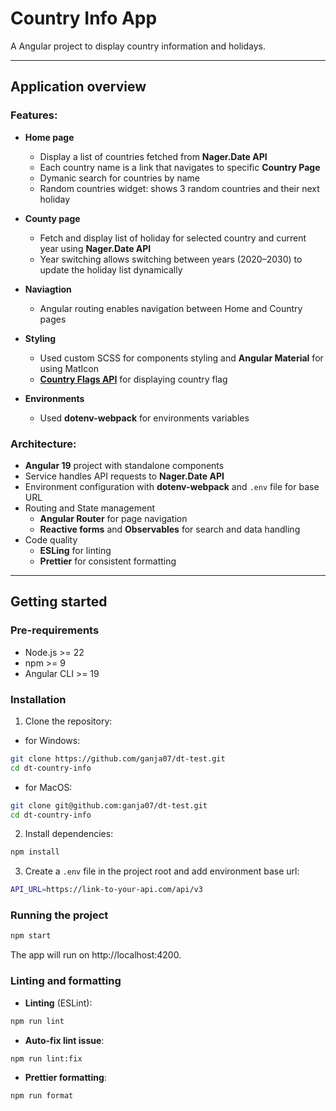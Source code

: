 # Country Info App

A Angular project to display country information and holidays.

---

## Application overview
### Features:
- **Home page**
    - Display a list of countries fetched from **Nager.Date API**
    - Each country name is a link that navigates to specific **Country Page**
    - Dymanic search for countries by name
    - Random countries widget: shows 3 random countries and their next holiday
- **County page**
    - Fetch and display list of holiday for selected country and current year using **Nager.Date API**
    - Year switching allows switching between years (2020–2030) to update the holiday list dynamically
- **Naviagtion**
    - Angular routing enables navigation between Home and Country pages
- **Styling**
    - Used custom SCSS for components styling and **Angular Material** for using MatIcon
    - **[Country Flags API](https://flagsapi.com/)** for displaying country flag

- **Environments**
    - Used **dotenv-webpack** for environments variables


### Architecture:
- **Angular 19** project with standalone components
- Service handles API requests to **Nager.Date API**
- Environment configuration with **dotenv-webpack** and `.env` file for base URL
- Routing and State management
    - **Angular Router** for page navigation
    - **Reactive forms** and **Observables** for search and data handling
- Code quality
    - **ESLing** for linting
    - **Prettier** for consistent formatting

---

## Getting started

### Pre-requirements

- Node.js >= 22
- npm >= 9
- Angular CLI >= 19

### Installation

1. Clone the repository:
- for Windows:
```bash
git clone https://github.com/ganja07/dt-test.git
cd dt-country-info
```
- for MacOS:
```bash
git clone git@github.com:ganja07/dt-test.git
cd dt-country-info
```

2. Install dependencies:

```bash
npm install
```

3. Create a `.env` file in the project root and add environment base url:
```bash
API_URL=https://link-to-your-api.com/api/v3
```

### Running the project

```bash
npm start
```
The app will run on http://localhost:4200.

### Linting and formatting
- **Linting** (ESLint):
```bash
npm run lint
```

- **Auto-fix lint issue**:
```bash
npm run lint:fix
```

- **Prettier formatting**:
```bash
npm run format
```

